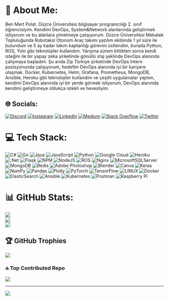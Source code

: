 # 💫 About Me:
Ben Mert Polat. Düzce Üniversitesi bilgisayar programcılığı 2. sınıf öğrencisiyim. Kendimi DevOps, System&Network alanlarında geliştirmek istiyorum ve bu alanlara yönelmeye çalışıyorum. Düzce Üniversitesi Mekatek Topluluğunda Robotaksi Otonom Araç takımı yazılım ekibinde 1 yıl süre ile bulundum ve 5 ay kadar takım kaptanlığı görevini üstlendim, burada Python, ROS, Yolo gibi teknolojiler kullandım. Yarışma sürem bittikten sonra kendi isteğim ile bir yapay zeka şirketinde gönüllü staj şeklinde DevOps alanında çalışmaya başladım. Şu anda Zip Türkiye şirketinde DevOps Intern pozisyonunda çalışıyorum, hedefim DevOps alanında iyi bir kariyere ulaşmak. Docker, Kubernetes, Helm, Grafana, Prometheus, MongoDB, Ansible, Heroku gibi teknolojiler kullandım ve çeşitli uygulamalar yaptım, kendimi DevOps alanında iyi bir yerde görmek istiyorum, DevOps alanında kendimi geliştirmeye oldukça istekli ve hevesliyim. 


## 🌐 Socials:
[![Discord](https://img.shields.io/badge/Discord-%237289DA.svg?logo=discord&logoColor=white)](https://discord.gg/#7036) [![Instagram](https://img.shields.io/badge/Instagram-%23E4405F.svg?logo=Instagram&logoColor=white)](https://instagram.com/mertt.polat) [![LinkedIn](https://img.shields.io/badge/LinkedIn-%230077B5.svg?logo=linkedin&logoColor=white)](https://linkedin.com/in/mertt-polat) [![Medium](https://img.shields.io/badge/Medium-12100E?logo=medium&logoColor=white)](https://medium.com/@merttpolat) [![Stack Overflow](https://img.shields.io/badge/-Stackoverflow-FE7A16?logo=stack-overflow&logoColor=white)](https://stackoverflow.com/users/16855444) [![Twitter](https://img.shields.io/badge/Twitter-%231DA1F2.svg?logo=Twitter&logoColor=white)](https://twitter.com/mertbadass) 

# 💻 Tech Stack:
![C#](https://img.shields.io/badge/c%23-%23239120.svg?style=for-the-badge&logo=c-sharp&logoColor=white) ![Go](https://img.shields.io/badge/go-%2300ADD8.svg?style=for-the-badge&logo=go&logoColor=white) ![Java](https://img.shields.io/badge/java-%23ED8B00.svg?style=for-the-badge&logo=java&logoColor=white) ![JavaScript](https://img.shields.io/badge/javascript-%23323330.svg?style=for-the-badge&logo=javascript&logoColor=%23F7DF1E) ![Python](https://img.shields.io/badge/python-3670A0?style=for-the-badge&logo=python&logoColor=ffdd54) ![Google Cloud](https://img.shields.io/badge/Google%20Cloud-%234285F4.svg?style=for-the-badge&logo=google-cloud&logoColor=white) ![Heroku](https://img.shields.io/badge/heroku-%23430098.svg?style=for-the-badge&logo=heroku&logoColor=white) ![.Net](https://img.shields.io/badge/.NET-5C2D91?style=for-the-badge&logo=.net&logoColor=white) ![Flask](https://img.shields.io/badge/flask-%23000.svg?style=for-the-badge&logo=flask&logoColor=white) ![NPM](https://img.shields.io/badge/NPM-%23000000.svg?style=for-the-badge&logo=npm&logoColor=white) ![NodeJS](https://img.shields.io/badge/node.js-6DA55F?style=for-the-badge&logo=node.js&logoColor=white) ![ROS](https://img.shields.io/badge/ros-%230A0FF9.svg?style=for-the-badge&logo=ros&logoColor=white) ![Nginx](https://img.shields.io/badge/nginx-%23009639.svg?style=for-the-badge&logo=nginx&logoColor=white) ![MicrosoftSQLServer](https://img.shields.io/badge/Microsoft%20SQL%20Sever-CC2927?style=for-the-badge&logo=microsoft%20sql%20server&logoColor=white) ![MongoDB](https://img.shields.io/badge/MongoDB-%234ea94b.svg?style=for-the-badge&logo=mongodb&logoColor=white) ![Redis](https://img.shields.io/badge/redis-%23DD0031.svg?style=for-the-badge&logo=redis&logoColor=white) ![Adobe Photoshop](https://img.shields.io/badge/adobephotoshop-%2331A8FF.svg?style=for-the-badge&logo=adobephotoshop&logoColor=white) ![Blender](https://img.shields.io/badge/blender-%23F5792A.svg?style=for-the-badge&logo=blender&logoColor=white) ![Canva](https://img.shields.io/badge/Canva-%2300C4CC.svg?style=for-the-badge&logo=Canva&logoColor=white) ![Keras](https://img.shields.io/badge/Keras-%23D00000.svg?style=for-the-badge&logo=Keras&logoColor=white) ![NumPy](https://img.shields.io/badge/numpy-%23013243.svg?style=for-the-badge&logo=numpy&logoColor=white) ![Pandas](https://img.shields.io/badge/pandas-%23150458.svg?style=for-the-badge&logo=pandas&logoColor=white) ![Plotly](https://img.shields.io/badge/Plotly-%233F4F75.svg?style=for-the-badge&logo=plotly&logoColor=white) ![PyTorch](https://img.shields.io/badge/PyTorch-%23EE4C2C.svg?style=for-the-badge&logo=PyTorch&logoColor=white) ![TensorFlow](https://img.shields.io/badge/TensorFlow-%23FF6F00.svg?style=for-the-badge&logo=TensorFlow&logoColor=white) ![LINUX](https://img.shields.io/badge/Linux-FCC624?style=for-the-badge&logo=linux&logoColor=black) ![Docker](https://img.shields.io/badge/docker-%230db7ed.svg?style=for-the-badge&logo=docker&logoColor=white) ![ElasticSearch](https://img.shields.io/badge/-ElasticSearch-005571?style=for-the-badge&logo=elasticsearch) ![Ansible](https://img.shields.io/badge/ansible-%231A1918.svg?style=for-the-badge&logo=ansible&logoColor=white) ![Kubernetes](https://img.shields.io/badge/kubernetes-%23326ce5.svg?style=for-the-badge&logo=kubernetes&logoColor=white) ![Postman](https://img.shields.io/badge/Postman-FF6C37?style=for-the-badge&logo=postman&logoColor=white) ![Raspberry Pi](https://img.shields.io/badge/-RaspberryPi-C51A4A?style=for-the-badge&logo=Raspberry-Pi)
# 📊 GitHub Stats:
![](https://github-readme-stats.vercel.app/api?username=mert2m&theme=dracula&hide_border=false&include_all_commits=true&count_private=true)<br/>
![](https://github-readme-streak-stats.herokuapp.com/?user=mert2m&theme=dracula&hide_border=false)<br/>
![](https://github-readme-stats.vercel.app/api/top-langs/?username=mert2m&theme=dracula&hide_border=false&include_all_commits=true&count_private=true&layout=compact)

## 🏆 GitHub Trophies
![](https://github-profile-trophy.vercel.app/?username=mert2m&theme=radical&no-frame=false&no-bg=false&margin-w=4)

### 🔝 Top Contributed Repo
![](https://github-contributor-stats.vercel.app/api?username=mert2m&limit=5&theme=tokyonight&combine_all_yearly_contributions=true)

---
[![](https://visitcount.itsvg.in/api?id=mert2m&icon=2&color=1)](https://visitcount.itsvg.in)

<!-- Proudly created with GPRM ( https://gprm.itsvg.in ) -->
